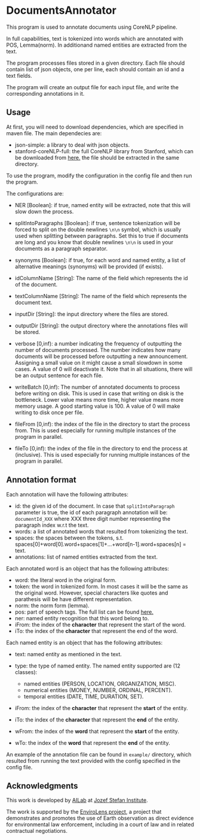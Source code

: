 # DocumentsAnnotator

This program is used to annotate documents using CoreNLP pipeline.
 
 In full capabilities, text is tokenized into words which are annotated with POS, Lemma(norm). 
 In additionand named entities are extracted from the text.
 
 The program processes files stored in a given directory.
 Each file should contain list of json objects, one per line, each should contain an id and a text fields.
 
 The program will create an output file for each input file, and write the corresponding annotations in it.
 
 
 ## Usage
 At first, you will need to download dependencies, which are specified in maven file. The main dependecies are:
 - json-simple: a library to deal with json objects.
 - stanford-coreNLP-full: the full CoreNLP library from Stanford, which can be downloaded from [here.](https://nlp.stanford.edu/software/stanford-corenlp-full-2018-10-05.zip)
 the file should be extracted in the same directory.
 
 To use the program, modify the configuration in the config file and then run the program.
 
 The configurations are:
 
 - NER [Boolean]: if true, named entity will be extracted, note that this will slow down the process.
 
 - splitIntoParagraphs [Boolean]: if true, sentence tokenization will be forced to split on the double newlines `\n\n` symbol, which is usually used when splitting between paragraphs. Set this to true if documents are long and you know that double newlines `\n\n` is used in your documents as a paragraph separator.
 
 - synonyms [Boolean]: if true, for each word and named entity, a list of alternative meanings (synonyms) will be provided (if exists). 
 
 - idColumnName [String]: The name of the field which represents the id of the document.
 
 - textColumnName [String]: The name of the field which represents the document text.
 
 - inputDir [String]: the input directory where the files are stored.
 
 - outputDir [String]: the output directory where the annotations files will be stored.
 
 - verbose [0,inf): a number indicating the frequency of outputting the number of documents processed.
 The number indicates how many documents will be processed before outputting a new announcement. Assigning a small value on it might cause a small slowdown in some cases.
 A value of 0 will deactivate it. Note that in all situations, there will be an output sentence for each file.
 
 - writeBatch [0,inf): The number of annotated documents to process before writing on disk. This is used in case that writing
 on disk is the bottleneck. Lower value means more time, higher value means more memory usage. A good starting value
 is 100. A value of 0 will make writing to disk once per file. 
 
 - fileFrom [0,inf): the index of the file in the directory to start the process from. This is used especially for running multiple instances of the program in parallel.
 
 - fileTo [0,inf): the index of the file in the directory to end the process at (inclusive). This is used especially for running multiple instances of the program in parallel.

## Annotation format
Each annotation will have the following attributes:
- id: the given id of the document. In case that `splitIntoParagraph` parameter is true,
the id of each paragraph annotation will be: `documentId_XXX`
where XXX three digit number representing the paragraph index w.r.t the text.
- words: a list of annotated words that resulted from tokenizing the text.
- spaces: the spaces between the tokens, s.t. spaces[0]+word[0].word+spaces[1]+...+word[n-1].word+spaces[n] = text.
- annotations: list of named entities extracted from the text.



Each annotated word is an object that has the following attributes:

- word: the literal word in the original form.
- token: the word in tokenized form. In most cases it will be the same as the original word.
However, special characters like quotes and parathesis will be have different representation.
- norm: the norm form (lemma).
- pos: part of speech tags. The full list can be found [here.](https://www.ling.upenn.edu/courses/Fall_2003/ling001/penn_treebank_pos.html)
- ner: named entity recognition that this word belong to.
- iFrom: the index of the <strong>character</strong> that represent the start of the word.
- iTo: the index of the <strong>character</strong> that represent the end of the word.


Each named entity is an object that has the following attributes:

- text: named entity as mentioned in the text.
- type: the type of named entity. The named entity supported are (12 classes):
  - named entities (PERSON, LOCATION, ORGANIZATION, MISC).
  - numerical entities (MONEY, NUMBER, ORDINAL, PERCENT).
  - temporal entities (DATE, TIME, DURATION, SET).
  
- iFrom: the index of the <strong>character</strong> that represent the **start** of the entity.
- iTo: the index of the <strong>character</strong> that represent the **end** of the entity.
- wFrom: the index of the <strong>word</strong> that represent the **start** of the entity.
- wTo: the index of the <strong>word</strong> that represent the **end** of the entity.

An example of the annotation file can be found in `example/` directory, which resulted from running the text provided with the config specified in the config file.

## Acknowledgments
This work is developed by [AILab](http://ailab.ijs.si/) at [Jozef Stefan Institute](https://www.ijs.si/).

The work is supported by the [EnviroLens project](https://envirolens.eu/),
a project that demonstrates and promotes the use of Earth observation as direct evidence for environmental law enforcement, including in a court of law and in related contractual negotiations.

